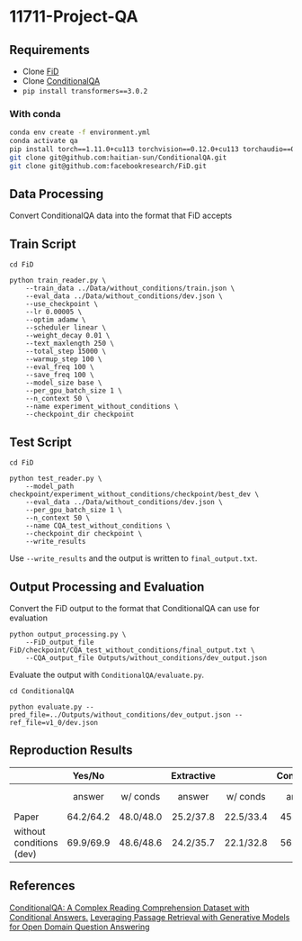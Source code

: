 # 11711-Project-QA

## Requirements
* Clone [FiD](https://github.com/facebookresearch/FiD)
* Clone [ConditionalQA](https://github.com/haitian-sun/ConditionalQA.git)
* `pip install transformers==3.0.2`

### With conda
```bash
conda env create -f environment.yml
conda activate qa
pip install torch==1.11.0+cu113 torchvision==0.12.0+cu113 torchaudio==0.11.0 --extra-index-url https://download.pytorch.org/whl/cu113
git clone git@github.com:haitian-sun/ConditionalQA.git
git clone git@github.com:facebookresearch/FiD.git
```

## Data Processing
Convert ConditionalQA data into the format that FiD accepts

## Train Script
```
cd FiD

python train_reader.py \
    --train_data ../Data/without_conditions/train.json \
    --eval_data ../Data/without_conditions/dev.json \
    --use_checkpoint \
    --lr 0.00005 \
    --optim adamw \
    --scheduler linear \
    --weight_decay 0.01 \
    --text_maxlength 250 \
    --total_step 15000 \
    --warmup_step 100 \
    --eval_freq 100 \
    --save_freq 100 \
    --model_size base \
    --per_gpu_batch_size 1 \
    --n_context 50 \
    --name experiment_without_conditions \
    --checkpoint_dir checkpoint
```

## Test Script
```
cd FiD

python test_reader.py \
    --model_path checkpoint/experiment_without_conditions/checkpoint/best_dev \
    --eval_data ../Data/without_conditions/dev.json \
    --per_gpu_batch_size 1 \
    --n_context 50 \
    --name CQA_test_without_conditions \
    --checkpoint_dir checkpoint \
    --write_results
```
Use `--write_results` and the output is written to `final_output.txt`.

## Output Processing and Evaluation
Convert the FiD output to the format that ConditionalQA can use for evaluation
```
python output_processing.py \
    --FiD_output_file FiD/checkpoint/CQA_test_without_conditions/final_output.txt \
    --CQA_output_file Outputs/without_conditions/dev_output.json
```

Evaluate the output with `ConditionalQA/evaluate.py`.
```
cd ConditionalQA

python evaluate.py --pred_file=../Outputs/without_conditions/dev_output.json --ref_file=v1_0/dev.json
```

## Reproduction Results

|       |      Yes/No         || Extractive           || Conditional           || Overall           ||
|-------|:---------:|:---------:|:----------:|:---------:|:-----------:|:--------:|:---------:|:---------:|
|       | answer    | w/ conds  | answer     | w/ conds  | answer      | w/ conds | answer    | w/ conds  |
| Paper | 64.2/64.2 | 48.0/48.0 | 25.2/37.8  | 22.5/33.4 | 45.2/49.7   |  4.7/5.8 | 44.4/50.8 | 35.0/40.6 |
| without conditions (dev)   | 69.9/69.9 | 48.6/48.6 |  24.2/35.7 | 22.1/32.8 | 56.8/60.0  |  4.3/5.7 | 46.3/51.5 | 34.7/39.5 |

## References
[ConditionalQA: A Complex Reading Comprehension Dataset with Conditional Answers.](https://arxiv.org/abs/2110.06884)
[Leveraging Passage Retrieval with Generative Models for Open Domain Question Answering](https://arxiv.org/abs/2007.01282)